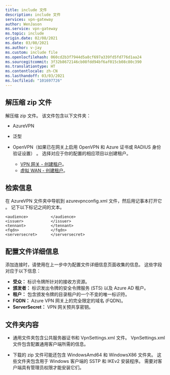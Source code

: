 ```yaml
---
title: include 文件
description: include 文件
services: vpn-gateway
author: WenJason
ms.service: vpn-gateway
ms.topic: include
origin.date: 02/08/2021
ms.date: 03/08/2021
ms.author: v-jay
ms.custom: include file
ms.openlocfilehash: 060cd2b3f7944d5a8cf697a339fd5fd776d1aa24
ms.sourcegitcommit: 3f32b8672146cb08fdd94bf6af015cb08c80c390
ms.translationtype: HT
ms.contentlocale: zh-CN
ms.lasthandoff: 03/03/2021
ms.locfileid: "101697726"
---
```

## <a name="extract-the-zip-file"></a>解压缩 zip 文件

解压缩 zip 文件。 该文件包含以下文件夹：

* AzureVPN
* 泛型
* OpenVPN（如果已在网关上启用 OpenVPN 和 Azure 证书或 RADIUS 身份验证设置） 。 选择对应于你的配置的相应项目以创建租户。

  * [VPN 网关 - 创建租户](../articles/vpn-gateway/openvpn-azure-ad-tenant.md)。
  * [虚拟 WAN - 创建租户](../articles/virtual-wan/openvpn-azure-ad-tenant.md)。

## <a name="retrieve-information"></a>检索信息

在 AzureVPN 文件夹中导航到 azurevpnconfig.xml 文件，然后用记事本打开它 。 记下以下标记之间的文本。

```
<audience>          </audience>
<issuer>            </issuer>
<tennant>           </tennant>
<fqdn>              </fqdn>
<serversecret>      </serversecret>
```

## <a name="profile-details"></a>配置文件详细信息

添加连接时，请使用在上一步中为配置文件详细信息页面收集的信息。 这些字段对应于以下信息：

* **受众：** 标识令牌所针对的接收方资源。
* **颁发者：** 标识发出令牌的安全令牌服务 (STS) 以及 Azure AD 租户。
* **租户：** 包含颁发令牌的目录租户的一个不变的唯一标识符。
* **FQDN：** Azure VPN 网关上的完全限定的域名 (FQDN)。
* **ServerSecret：** VPN 网关预共享密钥。

## <a name="folder-contents"></a>文件夹内容

* 通用文件夹包含公共服务器证书和 VpnSettings.xml 文件。 VpnSettings.xml 文件包含配置通用客户端所需的信息。

* 下载的 zip 文件可能还包含 WindowsAmd64 和 WindowsX86 文件夹。 这些文件夹包含用于 Windows 客户端的 SSTP 和 IKEv2 安装程序。 需要对客户端具有管理员权限才能安装它们。